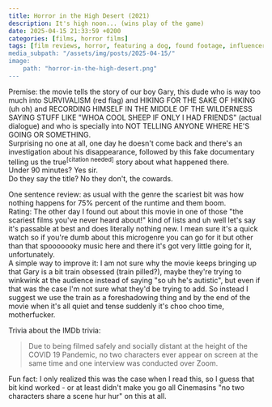 ```yaml
---
title: Horror in the High Desert (2021)
description: It's high noon... (wins play of the game)
date: 2025-04-15 21:33:59 +0200
categories: [films, horror films]
tags: [film reviews, horror, featuring a dog, found footage, influencers!, lowbudgetcore, wrong place wrong face, they don't say the title]
media_subpath: "/assets/img/posts/2025-04-15/"
image:
    path: "horror-in-the-high-desert.png"
---
```

<span class="reviewsection">Premise:</span> the movie tells the story of our boy Gary, this dude who is way too much into SURVIVALISM (red flag) and HIKING FOR THE SAKE OF HIKING (uh oh) and RECORDING HIMSELF IN THE MIDDLE OF THE WILDERNESS SAYING STUFF LIKE "WHOA COOL SHEEP IF ONLY I HAD FRIENDS" (actual dialogue) and who is specially into NOT TELLING ANYONE WHERE HE'S GOING OR SOMETHING.<br/>Surprising no one at all, one day he doesn't come back and there's an investigation about his disappearance, followed by this fake documentary telling us the true<sup>[citation needed]</sup> story about what happened there.<br/>
<span class="reviewsection">Under 90 minutes?</span> Yes sir.<br/>
<span class="reviewsection">Do they say the title?</span> No they don't, the cowards.

<span class="reviewsection">One sentence review:</span> as usual with the genre the scariest bit was how nothing happens for 75% percent of the runtime and them boom.<br/>
<span class="reviewsection">Rating:</span> The other day I found out about this movie in one of those "the scariest films you've never heard about!" kind of lists and uh well let's say it's passable at best and does literally nothing new. I mean sure it's a quick watch so if you're dumb about this microgenre you can go for it but other than that spooooooky music here and there it's got very little going for it, unfortunately.<br/>
<span class="reviewsection">A simple way to improve it:</span> I am not sure why the movie keeps bringing up that Gary is a bit train obsessed (train pilled?), maybe they're trying to winkwink at the audience instead of saying "so uh he's autistic", but even if that was the case I'm not sure what they'd be trying to add. So instead I suggest we use the train as a foreshadowing thing and by the end of the movie when it's all quiet and tense suddenly it's choo choo time, motherfucker.

<span class="reviewsection">Trivia about the IMDb trivia:</span>
> Due to being filmed safely and socially distant at the height of the COVID 19 Pandemic, no two characters ever appear on screen at the same time and one interview was conducted over Zoom.

Fun fact: I only realized this was the case when I read this, so I guess that bit kind worked - or at least didn't make you go all Cinemasins "no two characters share a scene hur hur" on this at all.